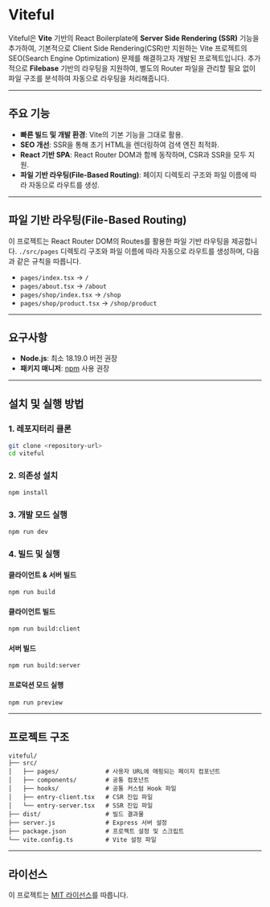 # Viteful

Viteful은 **Vite** 기반의 React Boilerplate에 **Server Side Rendering (SSR)** 기능을 추가하여, 기본적으로 Client Side Rendering(CSR)만 지원하는 Vite 프로젝트의 SEO(Search Engine Optimization) 문제를 해결하고자 개발된 프로젝트입니다. 추가적으로 **Filebase** 기반의 라우팅을 지원하여,
별도의 Router 파일을 관리할 필요 없이 파일 구조를 분석하여 자동으로 라우팅을 처리해줍니다.

---

## 주요 기능

- **빠른 빌드 및 개발 환경**: Vite의 기본 기능을 그대로 활용.
- **SEO 개선**: SSR을 통해 초기 HTML을 렌더링하여 검색 엔진 최적화.
- **React 기반 SPA**: React Router DOM과 함께 동작하며, CSR과 SSR을 모두 지원.
- **파일 기반 라우팅(File-Based Routing)**: 페이지 디렉토리 구조와 파일 이름에 따라 자동으로 라우트를 생성.

---

## 파일 기반 라우팅(File-Based Routing)

이 프로젝트는 React Router DOM의 Routes를 활용한 파일 기반 라우팅을 제공합니다. `./src/pages` 디렉토리 구조와 파일 이름에 따라 자동으로 라우트를 생성하며, 다음과 같은 규칙을 따릅니다.

- `pages/index.tsx` → `/`
- `pages/about.tsx` → `/about`
- `pages/shop/index.tsx` → `/shop`
- `pages/shop/product.tsx` → `/shop/product`

---

## 요구사항

- **Node.js**: 최소 18.19.0 버전 권장
- **패키지 매니저**: [npm](https://www.npmjs.com/) 사용 권장

---

## 설치 및 실행 방법

### 1. 레포지터리 클론

```bash
git clone <repository-url>
cd viteful
```

### 2. 의존성 설치

```bash
npm install
```

### 3. 개발 모드 실행

```bash
npm run dev
```

### 4. 빌드 및 실행

#### 클라이언트 & 서버 빌드

```bash
npm run build
```

#### 클라이언트 빌드

```bash
npm run build:client
```

#### 서버 빌드

```bash
npm run build:server
```

#### 프로덕션 모드 실행

```bash
npm run preview
```

---

## 프로젝트 구조

```plaintext
viteful/
├── src/
│   ├── pages/             # 사용자 URL에 매핑되는 페이지 컴포넌트
│   ├── components/        # 공통 컴포넌트
│   ├── hooks/             # 공통 커스텀 Hook 파일
│   ├── entry-client.tsx   # CSR 진입 파일
│   └── entry-server.tsx   # SSR 진입 파일
├── dist/                  # 빌드 결과물
├── server.js              # Express 서버 설정
├── package.json           # 프로젝트 설정 및 스크립트
└── vite.config.ts         # Vite 설정 파일
```

---

## 라이선스

이 프로젝트는 [MIT 라이선스](LICENSE)를 따릅니다.
